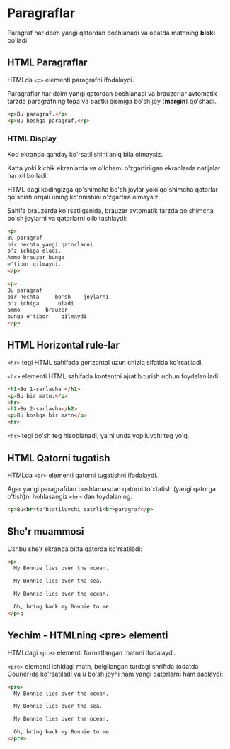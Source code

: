 # Paragraflar

Paragraf har doim yangi qatordan boshlanadi va odatda matnning **bloki** bo'ladi.

## HTML Paragraflar

HTMLda `<p>` elementi paragrafni ifodalaydi.

Paragraflar har doim yangi qatordan boshlanadi va  brauzerlar avtomatik tarzda paragrafning tepa va pastki qismiga boʻsh joy (**margin**) qoʻshadi.

```html
<p>Bu paragraf.</p>
<p>Bu boshqa paragraf.</p>
```

### HTML Display

Kod ekranda qanday ko'rsatilishini aniq bila olmaysiz.

Katta yoki kichik ekranlarda va o'lchami o'zgartirilgan ekranlarda natijalar har xil bo'ladi.

HTML dagi kodingizga qo'shimcha bo'sh joylar yoki qo'shimcha qatorlar qo'shish orqali uning ko'rinishini o'zgartira olmaysiz.

Sahifa brauzerda ko'rsatilganida, brauzer avtomatik tarzda qo'shimcha bo'sh joylarni va qatorlarni olib tashlaydi:

```html
<p>
Bu paragraf
bir nechta yangi qatorlarni
o'z ichiga oladi.
Ammo brauzer bunga 
e'tibor qilmaydi.
</p>

<p>
Bu paragraf
bir nechta     bo'sh    joylarni
o'z ichiga      oladi
ammo        brauzer
bunga e'tibor    qilmaydi
</p>
```

## HTML Horizontal rule-lar

`<hr>` tegi HTML sahifada gorizontal uzun chiziq sifatida ko'rsatiladi.

`<hr>` elementi HTML sahifada kontentni ajratib turish uchun foydalaniladi.

```html
<h1>Bu 1-sarlavha </h1>
<p>Bu bir matn.</p>
<hr>
<h2>Bu 2-sarlavha</h2>
<p>Bu boshqa bir matn</p>
<hr>
```

`<hr>` tegi bo'sh teg hisoblanadi, ya'ni unda yopiluvchi teg yo'q.

## HTML Qatorni tugatish

HTMLda `<br>` elementi qatorni tugatishni ifodalaydi.

Agar yangi paragrafdan boshlamasdan qatorni to'xtatish (yangi qatorga o'tish)ni hohlasangiz `<br>` dan foydalaning.

```html
<p>Bu<br>to'htatiluvchi satrli<br>paragraf</p>
```

## She'r muammosi

Ushbu she'r ekranda bitta qatorda ko'rsatiladi:

```html
<p>
  My Bonnie lies over the ocean.

  My Bonnie lies over the sea.

  My Bonnie lies over the ocean.

  Oh, bring back my Bonnie to me.
</p>p
```

## Yechim - HTMLning \<pre> elementi

HTMLdagi `<pre>` elementi formatlangan matnni ifodalaydi.

`<pre>` elementi ichidagi matn, belgilangan turdagi shriftda (odatda [Courier](https://www.dafont.com/theme.php?cat=503\&text=Courier))da ko'rsatiladi va u bo'sh joyni ham yangi qatorlarni ham saqlaydi:

```html
<pre>
  My Bonnie lies over the ocean.

  My Bonnie lies over the sea.

  My Bonnie lies over the ocean.

  Oh, bring back my Bonnie to me.
</pre>
```
